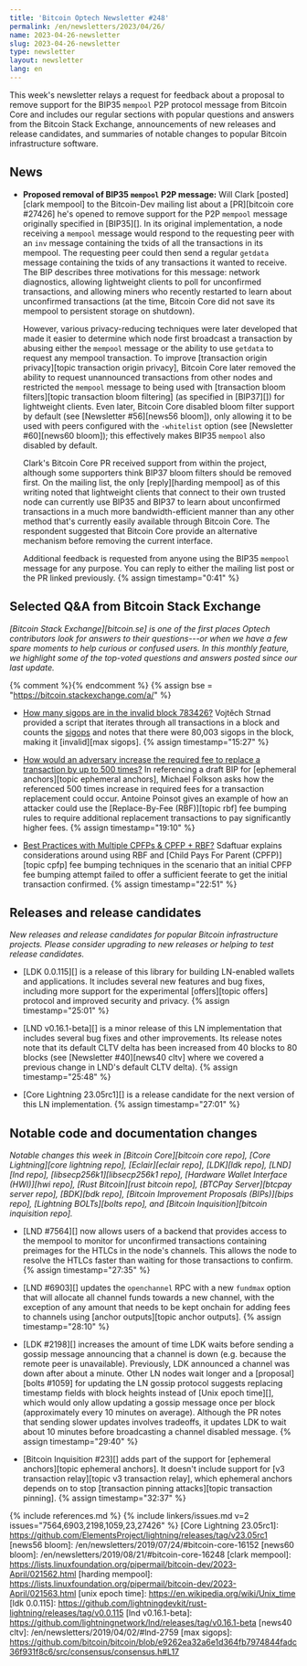 ```yaml
---
title: 'Bitcoin Optech Newsletter #248'
permalink: /en/newsletters/2023/04/26/
name: 2023-04-26-newsletter
slug: 2023-04-26-newsletter
type: newsletter
layout: newsletter
lang: en
---
```

This week's newsletter relays a request for feedback about a proposal to
remove support for the BIP35 `mempool` P2P protocol message from Bitcoin
Core and includes our regular sections with popular questions and
answers from the Bitcoin Stack Exchange, announcements of new releases
and release candidates, and summaries of notable changes to popular
Bitcoin infrastructure software.

## News

- **Proposed removal of BIP35 `mempool` P2P message:** Will Clark
  [posted][clark mempool] to the Bitcoin-Dev mailing list about a
  [PR][bitcoin core #27426] he's opened to remove support for the P2P
  `mempool` message originally specified in [BIP35][].  In its original
  implementation, a node receiving a `mempool` message would respond to
  the requesting peer with an `inv` message containing the txids of all
  the transactions in its mempool.  The requesting peer could then send
  a regular `getdata` message containing the txids of any transactions
  it wanted to receive.  The BIP describes three motivations for this
  message: network diagnostics, allowing lightweight clients to poll for
  unconfirmed transactions, and allowing miners who recently restarted
  to learn about unconfirmed transactions (at the time, Bitcoin Core did
  not save its mempool to persistent storage on shutdown).

    However, various privacy-reducing techniques were later developed
    that made it easier to determine which node first broadcast a
    transaction by abusing either the `mempool` message or the ability to
    use `getdata` to request any mempool transaction.  To improve
    [transaction origin privacy][topic transaction origin privacy],
    Bitcoin Core later removed the ability to request unannounced
    transactions from other nodes and restricted the `mempool` message
    to being used with [transaction bloom filters][topic transaction
    bloom filtering] (as specified in [BIP37][]) for lightweight clients.
    Even later, Bitcoin Core disabled bloom filter support by default
    (see [Newsletter #56][news56 bloom]), only allowing it to be used
    with peers configured with the `-whitelist` option (see [Newsletter
    #60][news60 bloom]); this effectively makes BIP35 `mempool` also
    disabled by default.

    Clark's Bitcoin Core PR received support from within the project,
    although some supporters think BIP37 bloom filters should be removed
    first.  On the mailing list, the only [reply][harding mempool] as of
    this writing noted that lightweight clients that connect to their
    own trusted node can currently use BIP35 and BIP37 to learn about
    unconfirmed transactions in a much more bandwidth-efficient manner
    than any other method that's currently easily available through
    Bitcoin Core.  The respondent suggested that Bitcoin Core provide an
    alternative mechanism before removing the current interface.

    Additional feedback is requested from anyone using the BIP35
    `mempool` message for any purpose.  You can reply to either the
    mailing list post or the PR linked previously. {% assign timestamp="0:41" %}

## Selected Q&A from Bitcoin Stack Exchange

*[Bitcoin Stack Exchange][bitcoin.se] is one of the first places Optech
contributors look for answers to their questions---or when we have a
few spare moments to help curious or confused users.  In
this monthly feature, we highlight some of the top-voted questions and
answers posted since our last update.*

{% comment %}<!-- https://bitcoin.stackexchange.com/search?tab=votes&q=created%3a1m..%20is%3aanswer -->{% endcomment %}
{% assign bse = "https://bitcoin.stackexchange.com/a/" %}

- [How many sigops are in the invalid block 783426?]({{bse}}117837)
  Vojtěch Strnad provided a script that iterates through all transactions in a
  block and counts the [sigops]({{bse}}117359) and notes that there were 80,003 sigops in the
  block, making it [invalid][max sigops]. {% assign timestamp="15:27" %}

- [How would an adversary increase the required fee to replace a transaction by up to 500 times?]({{bse}}117734)
  In referencing a draft BIP for [ephemeral anchors][topic ephemeral anchors],
  Michael Folkson asks how the referenced 500 times increase in required fees
  for a transaction replacement could occur. Antoine Poinsot gives an example
  of how an attacker could use the [Replace-By-Fee (RBF)][topic rbf] fee bumping
  rules to require additional replacement transactions to pay significantly
  higher fees. {% assign timestamp="19:10" %}

- [Best Practices with Multiple CPFPs & CPFP + RBF?]({{bse}}117877)
  Sdaftuar explains considerations around using RBF and [Child Pays For Parent
  (CPFP)][topic cpfp] fee bumping techniques in the scenario that an initial
  CPFP fee bumping attempt failed to offer a sufficient feerate to get the
  initial transaction confirmed.  {% assign timestamp="22:51" %}

## Releases and release candidates

*New releases and release candidates for popular Bitcoin infrastructure
projects.  Please consider upgrading to new releases or helping to test
release candidates.*

- [LDK 0.0.115][] is a release of this library for building LN-enabled
  wallets and applications.  It includes several new features and bug
  fixes, including more support for the experimental [offers][topic
  offers] protocol and improved security and privacy. {% assign timestamp="25:01" %}

- [LND v0.16.1-beta][] is a minor release of this LN implementation that
  includes several bug fixes and other improvements.  Its release notes
  note that its default CLTV delta has been increased from 40 blocks to
  80 blocks (see [Newsletter #40][news40 cltv] where we covered a
  previous change in LND's default CLTV delta). {% assign timestamp="25:48" %}

- [Core Lightning 23.05rc1][] is a release candidate for the next
  version of this LN implementation. {% assign timestamp="27:01" %}

## Notable code and documentation changes

*Notable changes this week in [Bitcoin Core][bitcoin core repo], [Core
Lightning][core lightning repo], [Eclair][eclair repo], [LDK][ldk repo],
[LND][lnd repo], [libsecp256k1][libsecp256k1 repo], [Hardware Wallet
Interface (HWI)][hwi repo], [Rust Bitcoin][rust bitcoin repo], [BTCPay
Server][btcpay server repo], [BDK][bdk repo], [Bitcoin Improvement
Proposals (BIPs)][bips repo], [Lightning BOLTs][bolts repo], and
[Bitcoin Inquisition][bitcoin inquisition repo].*

- [LND #7564][] now allows users of a backend that provides access to
  the mempool to monitor for unconfirmed transactions containing
  preimages for the HTLCs in the node's channels.  This allows the node
  to resolve the HTLCs faster than waiting for those transactions to
  confirm. {% assign timestamp="27:35" %}

- [LND #6903][] updates the `openchannel` RPC with a new `fundmax`
  option that will allocate all channel funds towards a new channel,
  with the exception of any amount that needs to be kept onchain for
  adding fees to channels using [anchor outputs][topic anchor outputs]. {% assign timestamp="28:10" %}

- [LDK #2198][] increases the amount of time LDK waits before sending a
  gossip message announcing that a channel is down (e.g. because the
  remote peer is unavailable).  Previously, LDK announced a channel was
  down after about a minute.  Other LN nodes wait longer and a
  [proposal][bolts #1059] for updating the LN gossip protocol suggests
  replacing timestamp fields with block heights instead of [Unix epoch
  time][], which would only allow updating a gossip message once per
  block (approximately every 10 minutes on average).  Although the PR
  notes that sending slower updates involves tradeoffs, it updates LDK
  to wait about 10 minutes before broadcasting a channel disabled
  message. {% assign timestamp="29:40" %}

- [Bitcoin Inquisition #23][] adds part of the support for [ephemeral
  anchors][topic ephemeral anchors].  It doesn't include support for [v3
  transaction relay][topic v3 transaction relay], which ephemeral anchors
  depends on to stop [transaction pinning attacks][topic transaction
  pinning]. {% assign timestamp="32:37" %}

{% include references.md %}
{% include linkers/issues.md v=2 issues="7564,6903,2198,1059,23,27426" %}
[Core Lightning 23.05rc1]: https://github.com/ElementsProject/lightning/releases/tag/v23.05rc1
[news56 bloom]: /en/newsletters/2019/07/24/#bitcoin-core-16152
[news60 bloom]: /en/newsletters/2019/08/21/#bitcoin-core-16248
[clark mempool]: https://lists.linuxfoundation.org/pipermail/bitcoin-dev/2023-April/021562.html
[harding mempool]: https://lists.linuxfoundation.org/pipermail/bitcoin-dev/2023-April/021563.html
[unix epoch time]: https://en.wikipedia.org/wiki/Unix_time
[ldk 0.0.115]: https://github.com/lightningdevkit/rust-lightning/releases/tag/v0.0.115
[lnd v0.16.1-beta]: https://github.com/lightningnetwork/lnd/releases/tag/v0.16.1-beta
[news40 cltv]: /en/newsletters/2019/04/02/#lnd-2759
[max sigops]: https://github.com/bitcoin/bitcoin/blob/e9262ea32a6e1d364fb7974844fadc36f931f8c6/src/consensus/consensus.h#L17
